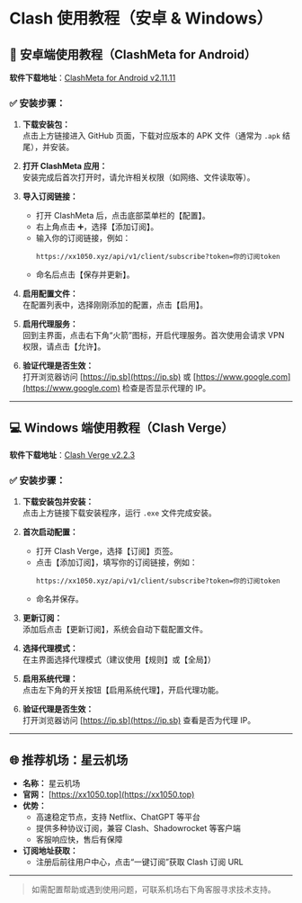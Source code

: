 
# Clash 使用教程（安卓 & Windows）

## 📱 安卓端使用教程（ClashMeta for Android）

**软件下载地址**：[ClashMeta for Android v2.11.11](https://github.com/MetaCubeX/ClashMetaForAndroid/releases/tag/v2.11.11)

### ✅ 安装步骤：

1. **下载安装包：**  
   点击上方链接进入 GitHub 页面，下载对应版本的 APK 文件（通常为 `.apk` 结尾），并安装。

2. **打开 ClashMeta 应用：**  
   安装完成后首次打开时，请允许相关权限（如网络、文件读取等）。

3. **导入订阅链接：**  
   - 打开 ClashMeta 后，点击底部菜单栏的【配置】。
   - 右上角点击 ➕，选择【添加订阅】。
   - 输入你的订阅链接，例如：  
     ```
     https://xx1050.xyz/api/v1/client/subscribe?token=你的订阅token
     ```
   - 命名后点击【保存并更新】。

4. **启用配置文件：**  
   在配置列表中，选择刚刚添加的配置，点击【启用】。

5. **启用代理服务：**  
   回到主界面，点击右下角“火箭”图标，开启代理服务。首次使用会请求 VPN 权限，请点击【允许】。

6. **验证代理是否生效：**  
   打开浏览器访问 [https://ip.sb](https://ip.sb) 或 [https://www.google.com](https://www.google.com) 检查是否显示代理的 IP。

---

## 💻 Windows 端使用教程（Clash Verge）

**软件下载地址**：[Clash Verge v2.2.3](https://github.com/clash-verge-rev/clash-verge-rev/releases/download/v2.2.3/Clash.Verge_2.2.3_x64-setup.exe)

### ✅ 安装步骤：

1. **下载安装包并安装：**  
   点击上方链接下载安装程序，运行 `.exe` 文件完成安装。

2. **首次启动配置：**  
   - 打开 Clash Verge，选择【订阅】页签。
   - 点击【添加订阅】，填写你的订阅链接，例如：  
     ```
     https://xx1050.xyz/api/v1/client/subscribe?token=你的订阅token
     ```
   - 命名并保存。

3. **更新订阅：**  
   添加后点击【更新订阅】，系统会自动下载配置文件。

4. **选择代理模式：**  
   在主界面选择代理模式（建议使用【规则】或【全局】）

5. **启用系统代理：**  
   点击左下角的开关按钮【启用系统代理】，开启代理功能。

6. **验证代理是否生效：**  
   打开浏览器访问 [https://ip.sb](https://ip.sb) 查看是否为代理 IP。

---

## 🌐 推荐机场：星云机场

- **名称：** 星云机场
- **官网：** [https://xx1050.top](https://xx1050.top)
- **优势：**
  - 高速稳定节点，支持 Netflix、ChatGPT 等平台
  - 提供多种协议订阅，兼容 Clash、Shadowrocket 等客户端
  - 客服响应快，售后有保障
- **订阅地址获取：**
  - 注册后前往用户中心，点击“一键订阅”获取 Clash 订阅 URL

---

> 如需配置帮助或遇到使用问题，可联系机场右下角客服寻求技术支持。
